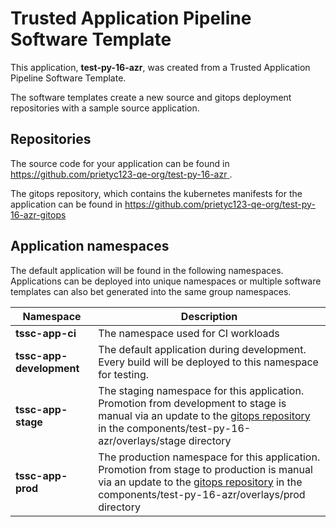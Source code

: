 # Trusted Application Pipeline Software Template

This application, **test-py-16-azr**, was created from a Trusted Application Pipeline Software Template.

The software templates create a new source and gitops deployment repositories with a sample source application. 

## Repositories

The source code for your application can be found in [https://github.com/prietyc123-qe-org/test-py-16-azr ](https://github.com/prietyc123-qe-org/test-py-16-azr ).
 
The gitops repository, which contains the kubernetes manifests for the application can be found in 
[https://github.com/prietyc123-qe-org/test-py-16-azr-gitops ](https://github.com/prietyc123-qe-org/test-py-16-azr-gitops ) 

## Application namespaces 

The default application will be found in the following namespaces. Applications can be deployed into unique namespaces or multiple software templates can also bet generated into the same group namespaces.  

|  Namespace   |  Description   |  
| -------- | -------- |
| **tssc-app-ci** | The namespace used for CI workloads |
| **tssc-app-development** | The default application during development. Every build will be deployed to this namespace for testing. |
| **tssc-app-stage** | The staging namespace for this application. Promotion from development to stage is manual via an update to the [gitops repository](https://github.com/prietyc123-qe-org/test-py-16-azr-gitops ) in the components/test-py-16-azr/overlays/stage directory |
| **tssc-app-prod** | The production namespace for this application. Promotion from stage to production is manual via an update to the [gitops repository](https://github.com/prietyc123-qe-org/test-py-16-azr-gitops ) in the components/test-py-16-azr/overlays/prod directory |